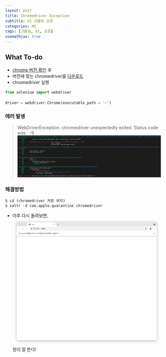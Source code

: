 ```yaml
---
layout: post
title: Chromedriver Exception
subtitle: m1 크롤링 오류 
categories: M1
tags: [크롤링, m1, 오류]
usemathjax: true
---
```


## What To-do
- [chrome 버전 확인](chrome://version/) 후
- 버전에 맞는 chromedriver를 [다운로드](https://sites.google.com/chromium.org/driver/)
- chromedriver 실행  

```python
from selenium import webdriver

driver = webdriver.Chrome(executable_path = '~')
```

### 에러 발생
> WebDriverException: chromedriver unexpectedly exited. Status code was : -9 
> ![image](/assets/images/posts/220110-1.png)

### 해결방법

```
$ cd (chromedriver 저장 위치)
$ xattr -d com.apple.quarantine chromedriver
```
- 이후 다시 돌려보면,   
![image](/assets/images/posts/220110-2.png)  
창이 잘 뜬다!